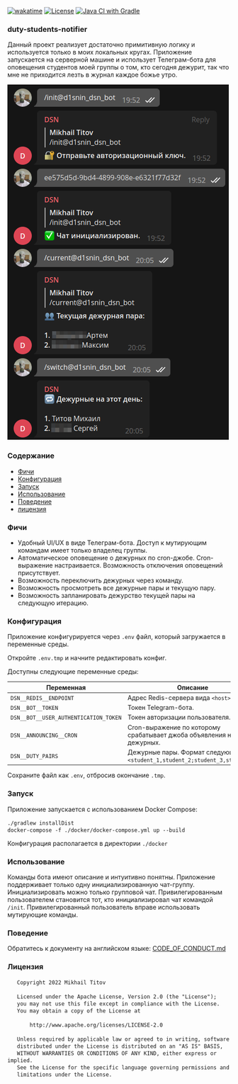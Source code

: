 [![wakatime](https://wakatime.com/badge/user/e4446807-0aa6-4ba9-92ea-2a7632bc44c9/project/702fa278-ec20-4b56-9552-bf1387ffec62.svg)](https://wakatime.com/badge/user/e4446807-0aa6-4ba9-92ea-2a7632bc44c9/project/702fa278-ec20-4b56-9552-bf1387ffec62)
[![License](https://img.shields.io/badge/License-Apache_2.0-blue.svg)](https://opensource.org/licenses/Apache-2.0)
[![Java CI with Gradle](https://github.com/d1snin/duty-students-notifier/actions/workflows/gradle.yml/badge.svg?branch=main)](https://github.com/d1snin/duty-students-notifier/actions/workflows/gradle.yml)

### duty-students-notifier

Данный проект реализует достаточно примитивную логику и используется
только в моих локальных кругах. Приложение запускается на серверной
машине и использует Телеграм-бота для оповещения студентов моей
группы о том, кто сегодня дежурит, так что мне не приходится лезть
в журнал каждое божье утро.

![](img/screenshot/ux.png)

### Содержание

- [Фичи](#Фичи)
- [Конфигурация](#Конфигурация)
- [Запуск](#Запуск)
- [Использование](#Использование)
- [Поведение](#Поведение)
- [лицензия](#Лицензия)

### Фичи

- Удобный UI/UX в виде Телеграм-бота. Доступ к мутирующим
  командам имеет только владелец группы.
- Автоматическое оповещение о дежурных по cron-джобе.
  Cron-выражение настраивается. Возможность отключения
  оповещений присутствует.
- Возможность переключить дежурных через команду.
- Возможность просмотреть все дежурные пары и текущую пару.
- Возможность запланировать дежурство текущей пары на следующую
  итерацию.

### Конфигурация

Приложение конфигурируется через `.env` файл, который
загружается в переменные среды.

Откройте `.env.tmp` и начните редактировать конфиг.

Доступны следующие переменные среды:

| Переменная                            | Описание                                                                     |
|---------------------------------------|------------------------------------------------------------------------------|
| `DSN__REDIS__ENDPOINT`                | Адрес Redis-сервера вида `<host>:<port>`.                                    |
| `DSN__BOT__TOKEN`                     | Токен Telegram-бота.                                                         |
| `DSN__BOT__USER_AUTHENTICATION_TOKEN` | Токен авторизации пользователя.                                              |
| `DSN__ANNOUNCING__CRON`               | Cron-выражение по которому срабатывает джоба объявления новых дежурных.      |
| `DSN__DUTY_PAIRS`                     | Дежурные пары. Формат следующий: `<student_1,student_2;student_3,student_4>` |

Сохраните файл как `.env`, отбросив окончание `.tmp`.

### Запуск

Приложение запускается с использованием Docker Compose:

```shell
./gradlew installDist
docker-compose -f ./docker/docker-compose.yml up --build
```

Конфигурация располагается в директории `./docker`

### Использование

Команды бота имеют описание и интуитивно понятны. 
Приложение поддерживает только одну инициализированную чат-группу.
Инициализировать можно только групповой чат.
Привилегированным пользователем становится тот, кто инициализировал чат командой `/init`.
Привилегированный пользователь вправе использовать мутирующие команды.

### Поведение

Обратитесь к документу на английском языке: [CODE_OF_CONDUCT.md](./CODE_OF_CONDUCT.md)

### Лицензия

```
   Copyright 2022 Mikhail Titov

   Licensed under the Apache License, Version 2.0 (the "License");
   you may not use this file except in compliance with the License.
   You may obtain a copy of the License at

       http://www.apache.org/licenses/LICENSE-2.0

   Unless required by applicable law or agreed to in writing, software
   distributed under the License is distributed on an "AS IS" BASIS,
   WITHOUT WARRANTIES OR CONDITIONS OF ANY KIND, either express or implied.
   See the License for the specific language governing permissions and
   limitations under the License.
```
